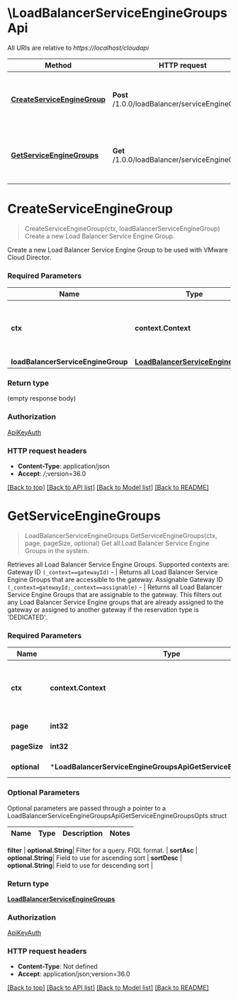 # \LoadBalancerServiceEngineGroupsApi

All URIs are relative to *https://localhost/cloudapi*

Method | HTTP request | Description
------------- | ------------- | -------------
[**CreateServiceEngineGroup**](LoadBalancerServiceEngineGroupsApi.md#CreateServiceEngineGroup) | **Post** /1.0.0/loadBalancer/serviceEngineGroups | Create a new Load Balancer Service Engine Group.
[**GetServiceEngineGroups**](LoadBalancerServiceEngineGroupsApi.md#GetServiceEngineGroups) | **Get** /1.0.0/loadBalancer/serviceEngineGroups | Get all Load Balancer Service Engine Groups in the system.


# **CreateServiceEngineGroup**
> CreateServiceEngineGroup(ctx, loadBalancerServiceEngineGroup)
Create a new Load Balancer Service Engine Group.

Create a new Load Balancer Service Engine Group to be used with VMware Cloud Director. 

### Required Parameters

Name | Type | Description  | Notes
------------- | ------------- | ------------- | -------------
 **ctx** | **context.Context** | context for authentication, logging, cancellation, deadlines, tracing, etc.
  **loadBalancerServiceEngineGroup** | [**LoadBalancerServiceEngineGroup**](LoadBalancerServiceEngineGroup.md)|  | 

### Return type

 (empty response body)

### Authorization

[ApiKeyAuth](../README.md#ApiKeyAuth)

### HTTP request headers

 - **Content-Type**: application/json
 - **Accept**: *_/_*;version=36.0

[[Back to top]](#) [[Back to API list]](../README.md#documentation-for-api-endpoints) [[Back to Model list]](../README.md#documentation-for-models) [[Back to README]](../README.md)

# **GetServiceEngineGroups**
> LoadBalancerServiceEngineGroups GetServiceEngineGroups(ctx, page, pageSize, optional)
Get all Load Balancer Service Engine Groups in the system.

Retrieves all Load Balancer Service Engine Groups. Supported contexts are: Gateway ID <code>(_context==gatewayId)</code> - | Returns all Load Balancer Service Engine Groups that are accessible to the gateway. Assignable Gateway ID <code>(_context=gatewayId;_context==assignable)</code> - | Returns all Load Balancer Service Engine Groups that are assignable to the gateway. This filters out any Load Balancer Service Engine groups that are already assigned to the gateway or assigned to another gateway if the reservation type is 'DEDICATED'. 

### Required Parameters

Name | Type | Description  | Notes
------------- | ------------- | ------------- | -------------
 **ctx** | **context.Context** | context for authentication, logging, cancellation, deadlines, tracing, etc.
  **page** | **int32**| Page to fetch, zero offset. | [default to 1]
  **pageSize** | **int32**| Results per page to fetch. | [default to 25]
 **optional** | ***LoadBalancerServiceEngineGroupsApiGetServiceEngineGroupsOpts** | optional parameters | nil if no parameters

### Optional Parameters
Optional parameters are passed through a pointer to a LoadBalancerServiceEngineGroupsApiGetServiceEngineGroupsOpts struct

Name | Type | Description  | Notes
------------- | ------------- | ------------- | -------------


 **filter** | **optional.String**| Filter for a query.  FIQL format. | 
 **sortAsc** | **optional.String**| Field to use for ascending sort | 
 **sortDesc** | **optional.String**| Field to use for descending sort | 

### Return type

[**LoadBalancerServiceEngineGroups**](LoadBalancerServiceEngineGroups.md)

### Authorization

[ApiKeyAuth](../README.md#ApiKeyAuth)

### HTTP request headers

 - **Content-Type**: Not defined
 - **Accept**: application/json;version=36.0

[[Back to top]](#) [[Back to API list]](../README.md#documentation-for-api-endpoints) [[Back to Model list]](../README.md#documentation-for-models) [[Back to README]](../README.md)

